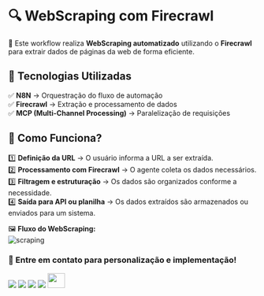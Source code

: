 # 🔍 WebScraping com Firecrawl  

🚀 Este workflow realiza **WebScraping automatizado** utilizando o **Firecrawl** para extrair dados de páginas da web de forma eficiente.


## 🔹 **Tecnologias Utilizadas**  
✅ **N8N** → Orquestração do fluxo de automação  
✅ **Firecrawl** → Extração e processamento de dados  
✅ **MCP (Multi-Channel Processing)** → Paralelização de requisições  


## 📌 **Como Funciona?**  
1️⃣ **Definição da URL** → O usuário informa a URL a ser extraída.  
2️⃣ **Processamento com Firecrawl** → O agente coleta os dados necessários.  
3️⃣ **Filtragem e estruturação** → Os dados são organizados conforme a necessidade.  
4️⃣ **Saída para API ou planilha** → Os dados extraídos são armazenados ou enviados para um sistema.  

🖼 **Fluxo do WebScraping:**  
![scraping](https://github.com/user-attachments/assets/908b3345-6f10-4ce3-bbc1-c44ee634064b)
 
### 📌 Entre em contato para personalização e implementação!
<div> 
  <a href="https://github.com/bendogabriel" target="_blank"><img src="https://img.shields.io/badge/GitHub-100000?style=for-the-badge&logo=github&logoColor=white" target="_blank"></a>
  <a href="https://www.linkedin.com/in/gabriel-bendo" target="_blank"><img src="https://img.shields.io/badge/-LinkedIn-%230077B5?style=for-the-badge&logo=linkedin&logoColor=white" target="_blank"></a>
  <a href="https://instagram.com/agencianexateam" target="_blank"><img src="https://img.shields.io/badge/-Instagram-%23E4405F?style=for-the-badge&logo=instagram&logoColor=white" target="_blank"></a>
  <a href="mailto:gmbendo14@gmail.com"><img src="https://img.shields.io/badge/-Gmail-%23333?style=for-the-badge&logo=gmail&logoColor=white" target="_blank"></a>
  <a href="https://www.nexateam.com.br/homenexa" target="_blank"><img src="https://github.com/user-attachments/assets/d0c56062-1934-42ff-8712-514f7072d5f8" width="35px" height="30px"></a>

</div>
